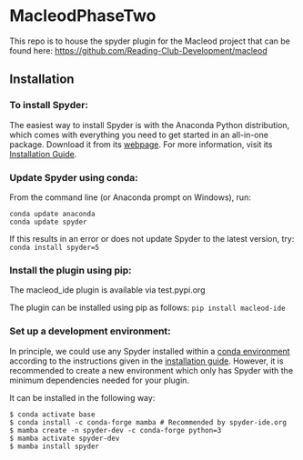 # MacleodPhaseTwo

This repo is to house the spyder plugin for the Macleod project that can be found here: https://github.com/Reading-Club-Development/macleod

## **Installation**
### To install Spyder:
The easiest way to install Spyder is with the Anaconda Python distribution, which comes with everything you need to get started in an all-in-one package. Download it from its [webpage](https://www.anaconda.com/products/distribution).
For more information, visit its [Installation Guide](https://docs.spyder-ide.org/current/installation.html).


### **Update Spyder using conda:**
From the command line (or Anaconda prompt on Windows), run:
```
conda update anaconda
conda update spyder
```


If this results in an error or does not update Spyder to the latest version, try:
`conda install spyder=5`

### **Install the plugin using pip:**
The macleod_ide plugin is available via test.pypi.org

The plugin can be installed using pip as follows:
`pip install macleod-ide`

### **Set up a development environment:**
In principle, we could use any Spyder installed within a [conda environment](https://conda.io/projects/conda/en/latest/user-guide/concepts/environments.html#virtual-environments) according to the instructions given in the [installation guide](https://docs.spyder-ide.org/5/installation.html).
However, it is recommended to create a new environment which only has Spyder with the minimum dependencies needed for your plugin.

It can be installed in the following way:
```
$ conda activate base
$ conda install -c conda-forge mamba # Recommended by spyder-ide.org
$ mamba create -n spyder-dev -c conda-forge python=3
$ mamba activate spyder-dev
$ mamba install spyder
```
